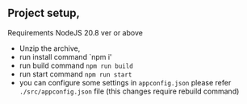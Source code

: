 
Project setup,
------------------------
Requirements NodeJS 20.8 ver or above
* Unzip the archive,
* run install command `npm i'
* run build command `npm run build`
* run start command `npm run start`
* you can configure some settings in `appconfig.json` please refer `./src/appconfig.json` file (this changes require rebuild command)

